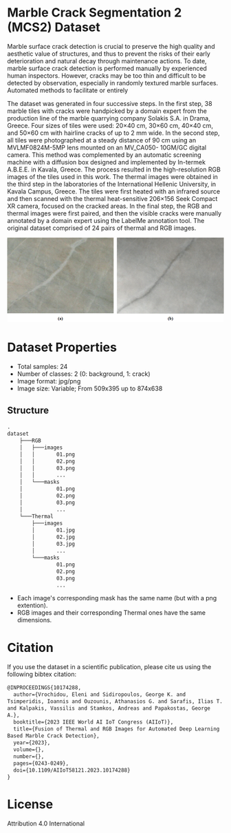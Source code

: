 # Marble Crack Segmentation 2 (MCS2) Dataset

Marble surface crack detection is crucial to preserve the high quality and aesthetic value of structures, and thus to prevent the risks of their early deterioration and natural decay through maintenance actions.
To date, marble surface crack detection is performed manually by experienced human inspectors.
However, cracks may be too thin and difficult to be detected by observation, especially in randomly textured marble surfaces.
Automated methods to facilitate or entirely

The dataset was generated in four successive steps. 
In the first step, 38 marble tiles with cracks were handpicked by a domain expert from the production line of the marble quarrying company Solakis S.A. in Drama, Greece. 
Four sizes of tiles were used: 20×40 cm, 30×60 cm, 40×40 cm, and 50×60 cm with hairline cracks of up to 2 mm wide.
In the second step, all tiles were photographed at a steady distance of 90 cm using an MVLMF0824M-5MP lens mounted on an MV_CA050- 10GM/GC digital camera.
This method was complemented by an automatic screening machine with a diffusion box designed and implemented by In-termek A.B.E.E. in Kavala, Greece.
The process resulted in the high-resolution RGB images of the tiles used in this work.
The thermal images were obtained in the third step in the laboratories of the International Hellenic University, in Kavala Campus, Greece.
The tiles were first heated with an infrared source and then scanned with the thermal heat-sensitive 206×156 Seek Compact XR camera, focused on the cracked areas.
In the final step, the RGB and thermal images were first paired, and then the visible cracks were manually annotated by a domain expert using the LabelMe annotation tool.
The original dataset comprised of 24 pairs of thermal and RGB images.

<p align="center">
    <img src="media/marbles-example.png">
</p>


# Dataset Properties

* Total samples: 24
* Number of classes: 2 (0: background, 1: crack)
* Image format: jpg/png
* Image size: Variable; From 509x395 up to 874x638

## Structure
```
.
dataset
    ├───RGB
    │   ├───images
    │   │       01.png
    │   │       02.png
    │   │       03.png
    │   │       ...
    │   └───masks
    │           01.png
    │           02.png
    │           03.png
    │           ...
    └───Thermal
        ├───images
        │       01.jpg
        │       02.jpg
        │       03.jpg
        │       ...
        └───masks
                01.png
                02.png
                03.png
                ...
```

* Each image's corresponding mask has the same name (but with a png extention).
* RGB images and their corresponding Thermal ones have the same dimensions.

# Citation

If you use the dataset in a scientific publication, please cite us using the following bibtex citation:
```
@INPROCEEDINGS{10174288,
  author={Vrochidou, Eleni and Sidiropoulos, George K. and Tsimperidis, Ioannis and Ouzounis, Athanasios G. and Sarafis, Ilias T. and Kalpakis, Vassilis and Stamkos, Andreas and Papakostas, George A.},
  booktitle={2023 IEEE World AI IoT Congress (AIIoT)},
  title={Fusion of Thermal and RGB Images for Automated Deep Learning Based Marble Crack Detection},
  year={2023},
  volume={},
  number={},
  pages={0243-0249},
  doi={10.1109/AIIoT58121.2023.10174288}
}
```

# License

Attribution 4.0 International

